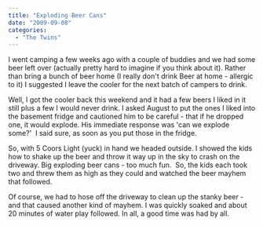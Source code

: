 ```yaml
---
title: "Exploding Beer Cans"
date: "2009-09-08"
categories: 
  - "The Twins"
---
```


I went camping a few weeks ago with a couple of buddies and we had some beer left over (actually pretty hard to imagine if you think about it). Rather than bring a bunch of beer home (I really don't drink Beer at home - allergic to it) I suggested I leave the cooler for the next batch of campers to drink.

Well, I got the cooler back this weekend and it had a few beers I liked in it still plus a few I would never drink. I asked August to put the ones I liked into the basement fridge and cautioned him to be careful - that if he dropped one, it would explode. His immediate response was 'can we explode some?'  I said sure, as soon as you put those in the fridge.

So, with 5 Coors Light (yuck) in hand we headed outside. I showed the kids how to shake up the beer and throw it way up in the sky to crash on the driveway. Big exploding beer cans - too much fun.  So, the kids each took two and threw them as high as they could and watched the beer mayhem that followed.

Of course, we had to hose off the driveway to clean up the stanky beer - and that caused another kind of mayhem. I was quickly soaked and about 20 minutes of water play followed. In all, a good time was had by all.
